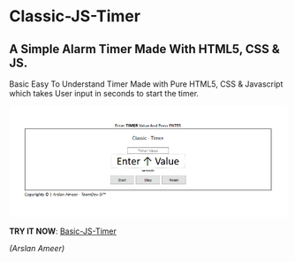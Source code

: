 # Classic-JS-Timer
## A Simple Alarm Timer Made With HTML5, CSS & JS.

Basic Easy To Understand Timer Made with Pure HTML5, CSS & Javascript which takes User input in seconds to start the timer.

![](source/images/timerdemo.png)

**TRY IT NOW**: [Basic-JS-Timer](https://arslanameer.github.io/Classic-JS-Timer/)

_(Arslan Ameer)_
